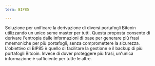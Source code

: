 ```yaml
---
term: BIP85

---
```

Soluzione per unificare la derivazione di diversi portafogli Bitcoin utilizzando un unico seme master per tutti. Questa proposta consente di derivare l'entropia dalle informazioni di base per generare più frasi mnemoniche per più portafogli, senza compromettere la sicurezza. L'obiettivo di BIP85 è quello di facilitare la gestione e il backup di più portafogli Bitcoin. Invece di dover proteggere più frasi, un'unica informazione è sufficiente per tutte le altre.